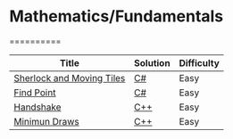 # Mathematics/Fundamentals
==========

| Title | Solution | Difficulty |
| ----- | -------- | ---------- |
| [Sherlock and Moving Tiles](https://www.hackerrank.com/challenges/sherlock-and-moving-tiles) | [C#](./Domains/Mathematics/Fundamentals/SherlockAndMovingTiles/SherlockAndMovingTiles.CSharp/Program.cs) | Easy |
| [Find Point](https://www.hackerrank.com/challenges/find-point) | [C#](./Domains/Mathematics/Fundamentals/FindPoint/FindPoint.CSharp/Program.cs) | Easy |
| [Handshake](https://www.hackerrank.com/challenges/handshake) | [C++](./Domains/Mathematics/Fundamentals/Handshake/Handshake.CPlusPlus/Source.cpp) | Easy |
| [Minimun Draws](https://www.hackerrank.com/challenges/minimum-draws) | [C++](./Domains/Mathematics/Fundamentals/MinimumDraws/MinimumDraws.CPlusPlus/Source.cpp) | Easy |